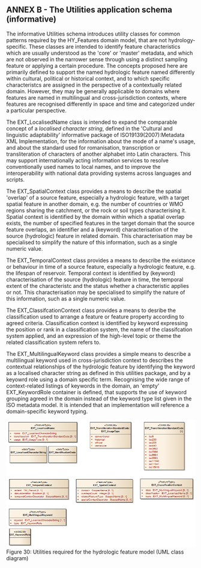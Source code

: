 ## ANNEX B - The Utilities application schema (informative)


The informative Utilities schema introduces utility classes for common patterns required by the HY_Features domain model, that are not hydrology-specific. These classes are intended to identify feature characteristics which are usually understood as the 'core' or 'master' metadata, and which are not observed in the narrower sense through using a distinct sampling feature or applying a certain procedure. The concepts proposed here are primarily defined to support the named hydrologic feature named differently within cultural, political or historical context, and to which specific characteristcs are assigned in the perspective of a contextually related domain. However, they may be generally applicable to domains where features are named in multilingual and cross-jurisdiction contexts,  where features are recognised differently in space and time and categorized under a particular perspective.

The EXT_LocalisedName class is intended to expand the comparable concept of a *localised character string*, defined in the 'Cultural and linguistic adaptability' informative package of ISO19139(2007):Metadata XML Implementation, for the information about the mode of a name's usage, and about the standard used for romanisation, transcription or transliteration of characters of another alphabet into Latin characters. This may support internationally acting information services to resolve conventionally used names to local names, and to improve the interoperability with national data providing systems across languages and scripts.

The EXT_SpatialContext class provides a means to describe the spatial 'overlap' of a source feature, especially a hydrologic feature, with a target spatial feature in another domain, e.g. the number of countries or WMO regions sharing the catchment, or the rock or soil types characterising it. Spatial context is identified by the domain within which a spatial overlap exists, the number of specified features in the target domain that the source feature overlaps, an identifier and a (keyword) characterisation of the source (hydrologic) feature in related domain. This characterisation may be specialised to simplify the nature of this information, such as a single numeric value. 

The EXT_TemporalContext class provides a means to describe the existance or behaviour in time of a source feature, especially a hydrologic feature, e.g. the lifespan of reservoir. Temporal context is identified by (keyword) characterisation of the source (hydrologic) feature in time, the temporal extent of the characteristc and the status whether a characteristic applies or not. This characterisation may be specialised to simplify the nature of this information, such as a single numeric value. 

The EXT_ClassifcationContext class provides a means to desribe the classification used to arrange a feature or feature property according to agreed criteria. Classification context is identified by keyword expressing the position or rank in a classification system, the name of the classifcation system applied, and an expression of the high-level topic or theme the related classification system refers to. 

The EXT_MultilingualKeyword class provides a simple means to describe a multilingual keyword used in cross-jurisdiction context to describes the contextual relationships of the hydrologic feature by identifying the keyword as a localised character string as defined in this utilities package, and by a keyowrd role using a domain specific term. Recognising the wide range of context-related listings of  keywords in the domain, an 'empty' EXT_KeywordRole container is defined, that supports the use of keyword grouping agreed in the domain instead of the keyword type list given in the ISO metadata model. It is intended that an implementation will reference a domain-specific keyword typing. 

![Figure 30: Utilities required for the hydrologic feature model (UML class diagram)](figs/fig30.png) 
Figure 30: Utilities required for the hydrologic feature model (UML class diagram) 
